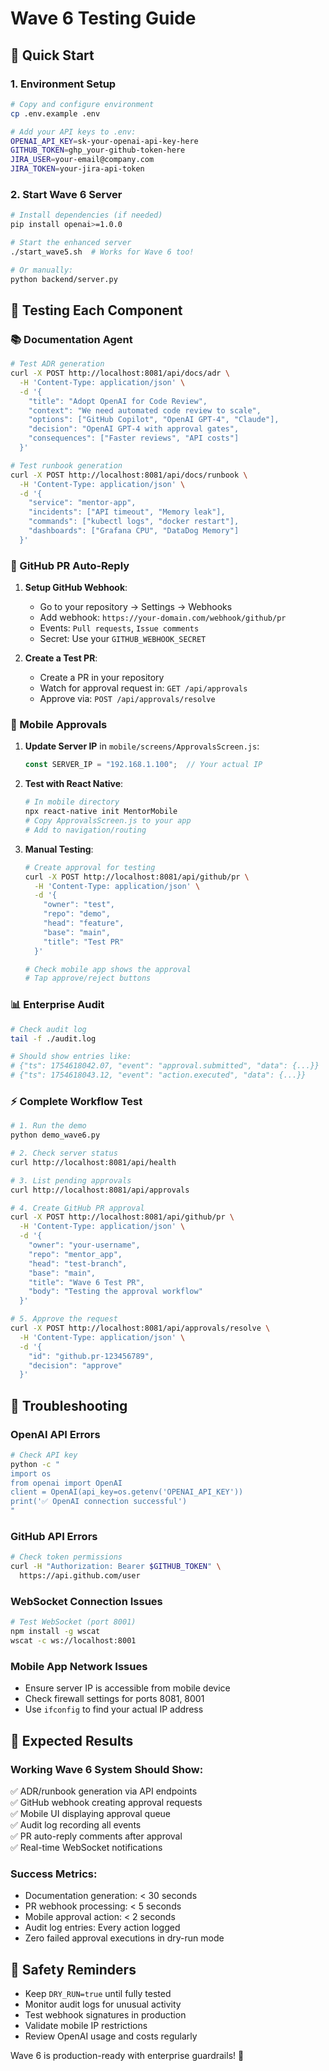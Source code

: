 # Wave 6 Testing Guide

## 🚀 Quick Start

### 1. Environment Setup
```bash
# Copy and configure environment
cp .env.example .env

# Add your API keys to .env:
OPENAI_API_KEY=sk-your-openai-api-key-here
GITHUB_TOKEN=ghp_your-github-token-here
JIRA_USER=your-email@company.com
JIRA_TOKEN=your-jira-api-token
```

### 2. Start Wave 6 Server
```bash
# Install dependencies (if needed)
pip install openai>=1.0.0

# Start the enhanced server
./start_wave5.sh  # Works for Wave 6 too!

# Or manually:
python backend/server.py
```

## 🧪 Testing Each Component

### 📚 Documentation Agent
```bash
# Test ADR generation
curl -X POST http://localhost:8081/api/docs/adr \
  -H 'Content-Type: application/json' \
  -d '{
    "title": "Adopt OpenAI for Code Review",
    "context": "We need automated code review to scale",
    "options": ["GitHub Copilot", "OpenAI GPT-4", "Claude"],
    "decision": "OpenAI GPT-4 with approval gates",
    "consequences": ["Faster reviews", "API costs"]
  }'

# Test runbook generation
curl -X POST http://localhost:8081/api/docs/runbook \
  -H 'Content-Type: application/json' \
  -d '{
    "service": "mentor-app",
    "incidents": ["API timeout", "Memory leak"],
    "commands": ["kubectl logs", "docker restart"],
    "dashboards": ["Grafana CPU", "DataDog Memory"]
  }'
```

### 🐙 GitHub PR Auto-Reply

1. **Setup GitHub Webhook**:
   - Go to your repository → Settings → Webhooks
   - Add webhook: `https://your-domain.com/webhook/github/pr`
   - Events: `Pull requests`, `Issue comments`
   - Secret: Use your `GITHUB_WEBHOOK_SECRET`

2. **Create a Test PR**:
   - Create a PR in your repository
   - Watch for approval request in: `GET /api/approvals`
   - Approve via: `POST /api/approvals/resolve`

### 📱 Mobile Approvals

1. **Update Server IP** in `mobile/screens/ApprovalsScreen.js`:
   ```javascript
   const SERVER_IP = "192.168.1.100";  // Your actual IP
   ```

2. **Test with React Native**:
   ```bash
   # In mobile directory
   npx react-native init MentorMobile
   # Copy ApprovalsScreen.js to your app
   # Add to navigation/routing
   ```

3. **Manual Testing**:
   ```bash
   # Create approval for testing
   curl -X POST http://localhost:8081/api/github/pr \
     -H 'Content-Type: application/json' \
     -d '{
       "owner": "test",
       "repo": "demo", 
       "head": "feature",
       "base": "main",
       "title": "Test PR"
     }'

   # Check mobile app shows the approval
   # Tap approve/reject buttons
   ```

### 📊 Enterprise Audit

```bash
# Check audit log
tail -f ./audit.log

# Should show entries like:
# {"ts": 1754618042.07, "event": "approval.submitted", "data": {...}}
# {"ts": 1754618043.12, "event": "action.executed", "data": {...}}
```

### ⚡ Complete Workflow Test

```bash
# 1. Run the demo
python demo_wave6.py

# 2. Check server status
curl http://localhost:8081/api/health

# 3. List pending approvals
curl http://localhost:8081/api/approvals

# 4. Create GitHub PR approval
curl -X POST http://localhost:8081/api/github/pr \
  -H 'Content-Type: application/json' \
  -d '{
    "owner": "your-username",
    "repo": "mentor_app",
    "head": "test-branch",
    "base": "main",
    "title": "Wave 6 Test PR",
    "body": "Testing the approval workflow"
  }'

# 5. Approve the request
curl -X POST http://localhost:8081/api/approvals/resolve \
  -H 'Content-Type: application/json' \
  -d '{
    "id": "github.pr-123456789",
    "decision": "approve"
  }'
```

## 🐛 Troubleshooting

### OpenAI API Errors
```bash
# Check API key
python -c "
import os
from openai import OpenAI
client = OpenAI(api_key=os.getenv('OPENAI_API_KEY'))
print('✅ OpenAI connection successful')
"
```

### GitHub API Errors
```bash
# Check token permissions
curl -H "Authorization: Bearer $GITHUB_TOKEN" \
  https://api.github.com/user
```

### WebSocket Connection Issues
```bash
# Test WebSocket (port 8001)
npm install -g wscat
wscat -c ws://localhost:8001
```

### Mobile App Network Issues
- Ensure server IP is accessible from mobile device
- Check firewall settings for ports 8081, 8001
- Use `ifconfig` to find your actual IP address

## 🎯 Expected Results

### Working Wave 6 System Should Show:
✅ ADR/runbook generation via API endpoints  
✅ GitHub webhook creating approval requests  
✅ Mobile UI displaying approval queue  
✅ Audit log recording all events  
✅ PR auto-reply comments after approval  
✅ Real-time WebSocket notifications  

### Success Metrics:
- Documentation generation: < 30 seconds
- PR webhook processing: < 5 seconds  
- Mobile approval action: < 2 seconds
- Audit log entries: Every action logged
- Zero failed approval executions in dry-run mode

## 🚨 Safety Reminders

- Keep `DRY_RUN=true` until fully tested
- Monitor audit logs for unusual activity
- Test webhook signatures in production
- Validate mobile IP restrictions
- Review OpenAI usage and costs regularly

Wave 6 is production-ready with enterprise guardrails! 🎉

